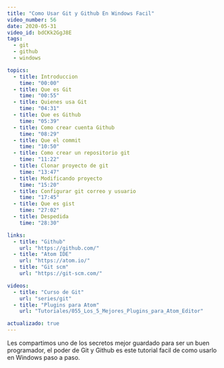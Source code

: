 ```yaml
---
title: "Como Usar Git y Github En Windows Facil"
video_number: 56
date: 2020-05-31
video_id: bdCKk2GgJ8E
tags:
  - git
  - github
  - windows

topics:
  - title: Introduccion
    time: "00:00"
  - title: Que es Git
    time: "00:55"
  - title: Quienes usa Git
    time: "04:31"
  - title: Que es Github
    time: "05:39"
  - title: Como crear cuenta Github
    time: "08:29"
  - title: Que el commit
    time: "10:50"
  - title: Como crear un repositorio git
    time: "11:22"
  - title: Clonar proyecto de git
    time: "13:47"
  - title: Modificando proyecto
    time: "15:20"
  - title: Configurar git correo y usuario
    time: "17:45"
  - title: Que es gist
    time: "27:02"
  - title: Despedida
    time: "28:30"

links:
  - title: "Github"
    url: "https://github.com/"
  - title: "Atom IDE"
    url: "https://atom.io/"
  - title: "Git scm"
    url: "https://git-scm.com/"

videos:
  - title: "Curso de Git"
    url: "series/git"
  - title: "Plugins para Atom"
    url: "Tutoriales/055_Los_5_Mejores_Plugins_para_Atom_Editor"

actualizado: true
---
```


Les compartimos uno de los secretos mejor guardado para ser un buen programador, el poder de Git y Github es este tutorial facil de como usarlo en Windows paso a paso.
